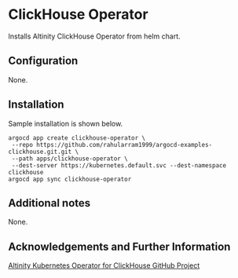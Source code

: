 # ClickHouse Operator

Installs Altinity ClickHouse Operator from helm chart.

## Configuration

None. 

## Installation

Sample installation is shown below. 

```
argocd app create clickhouse-operator \
 --repo https://github.com/rahularram1999/argocd-examples-clickhouse.git.git \
 --path apps/clickhouse-operator \
 --dest-server https://kubernetes.default.svc --dest-namespace clickhouse
argocd app sync clickhouse-operator
```

## Additional notes

None. 

## Acknowledgements and Further Information

[Altinity Kubernetes Operator for ClickHouse GitHub Project](https://github.com/Altinity/clickhouse-operator)
